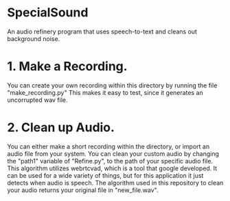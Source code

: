 # SpecialSound
An audio refinery program that uses speech-to-text and cleans out background noise.

# 1. Make a Recording.

You can create your own recording within this directory by running the file "make_recording.py"
This makes it easy to test, since it generates an uncorrupted wav file. 


# 2. Clean up Audio.

You can either make a short recording within the directory, or import an audio file from your system. 
You can clean your custom audio by changing the "path1" variable of "Refine.py",
to the path of your specific audio file. This algorithm utilizes webrtcvad, which is a tool that google developed.
It can be used for a wide variety of things, but for this application it just detects when audio is speech. 
The algorithm used in this repository to clean your audio returns your original file in "new_file.wav".
